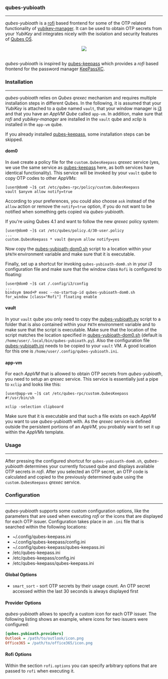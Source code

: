 ### qubes-yubioath

----

*qubes-yubioath* is a [rofi](https://github.com/davatorium/rofi) based frontend for some of the OTP related functionality
of [yubikey-manager](https://github.com/Yubico/yubikey-manager). It can be used to obtain OTP secrets from your *YubiKey*
and integrates nicely with the isolation and security features of [Qubes OS](https://www.qubes-os.org/).

<div align="center">
  <img src="https://github.com/codewhitesec/qubes-yubioath/assets/49147108/f784940f-ca52-4753-8960-decef9f3285e"/>
</div>
<br/>

*qubes-yubioath* is inspired by [qubes-keepass](https://github.com/codewhitesec/qubes-keepass) which provides a *rofi* based
frontend for the password manager [KeePassXC](https://keepassxc.org/).


### Installation

----

*qubes-yubioath* relies on *Qubes qrexec* mechanism and requires multiple installation steps in different Qubes. In the
following, it is assumed that your *YubiKey* is attached to a qube named `vault`, that your window manager
is [i3](https://www.qubes-os.org/doc/i3/) and that you have an *AppVM Qube* called `app-vm`. In addition, make sure that
*rofi* and *yubikey-manager* are installed in the `vault` qube and *xclip* is installed in the `app-vm` qube.

If you already installed [qubes-keepass](https://github.com/codewhitesec/qubes-keepass), some installation steps can
be skipped.

#### dom0

In `dom0` create a policy file for the `custom.QubesKeepass` *qrexec* service (yes, we use the same service as
[qubes-keepass](https://github.com/codewhitesec/qubes-keepass) here, as both services have identical functionality).
This service will be invoked by your `vault` qube to copy OTP codes to other *AppVMs*:

```console
[user@dom0 ~]$ cat /etc/qubes-rpc/policy/custom.QubesKeepass
vault $anyvm allow notify=true
```

According to your preferences, you could also choose `ask` instead of the `allow` action or remove the `notify=true` option,
if you do not want to be notified when something gets copied via *qubes-yubioath*.

If you're using Qubes 4.1 and want to follow the new *qrexec* policy system:

```console
[user@dom0 ~]$ cat /etc/qubes/policy.d/30-user.policy
...
custom.QubesKeepass * vault @anyvm allow notify=yes
```

Now copy the [qubes-yubioath-dom0.sh](./qubes-yubioath-dom0.sh) script to a location within your `$PATH` environment variable
and make sure that it is executable.

Finally, set up a shortcut for invoking `qubes-yubioath-dom0.sh` in your *i3* configuration file and make sure that
the window class `Rofi` is configured to floating:

```console
[user@dom0 ~]$ cat /.config/i3/config
...
bindsym $mod+P exec --no-startup-id qubes-yubioath-dom0.sh
for_window [class="Rofi"] floating enable
```


#### vault

In your `vault` qube you only need to copy the [qubes-yubioath.py](./qubes-yubioath.py) script to a folder that is also contained
within your `PATH` environment variable and to make sure that the script is executable. Make sure that the location of the script
matches the location specified in [qubes-yubioath-dom0.sh](./qubes-yubioath-dom0.sh) (default is `/home/user/.local/bin/qubes-yubioath.py`).
Also the configuration file [qubes-yubioath.ini](./qubes-yubioath.ini) needs to be copied to your `vault` VM. A good location for this one
is `/home/user/.config/qubes-yubioath.ini`.


#### app-vm

For each *AppVM* that is allowed to obtain OTP secrets from *qubes-yubioath*, you need to setup an *qrexec* service. This service
is essentially just a pipe to `xclip` and looks like this:

```console
[user@app-vm ~]$ cat /etc/qubes-rpc/custom.QubesKeepass
#!/usr/bin/sh

xclip -selection clipboard
```

Make sure that it is executable and that such a file exists on each *AppVM* you want to use *qubes-yubioath* with. As the *qrexec*
service is defined outside the persistent portions of an *AppVM*, you probably want to set it up within the *AppVMs* template.


### Usage

----

After pressing the configured shortcut for `qubes-yubioath-dom0.sh`, *qubes-yubioath* determines your currently focused qube
and displays available OTP secrets in *rofi*. After you selected an OTP secret, an OTP code is calculated and copied to
the previously determined qube using the `custom.QubesKeepass` *qrexec* service.


### Configuration

----

*qubes-yubioath* supports some custom configuration options, like the parameters that are used when executing *rofi* or the
icons that are displayed for each OTP issuer. Configuration takes place in an `.ini` file that is searched within the following
locations:

* ~/.config/qubes-keepass.ini
* ~/.config/qubes-keepass/config.ini
* ~/.config/qubes-keepass/qubes-keepass.ini
* /etc/qubes-keepass.ini
* /etc/qubes-keepass/config.ini
* /etc/qubes-keepass/qubes-keepass.ini

#### Global Options

* `smart_sort` - sort OTP secrets by their usage count. An OTP secret accessed within the last 30 seconds is always displayed first

#### Provider Options

*qubes-yubioath* allows to specify a custom icon for each OTP issuer. The following listing shows an example, where icons for
two issuers were configured:

```ini
[qubes.yubioath.providers]
Outlook = /path/to/outlook/icon.png
Office365 = /path/to/office365/icon.png
```

#### Rofi Options

Within the section `rofi.options` you can specify arbitrary options that are passed to `rofi` when executing it. 
